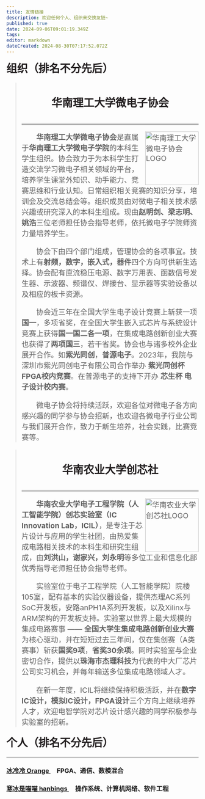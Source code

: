 ```yaml
---
title: 友情链接
description: 欢迎任何个人、组织来交换友链~
published: true
date: 2024-09-06T09:01:19.349Z
tags: 
editor: markdown
dateCreated: 2024-08-30T07:17:52.072Z
---
```


<h1 style="color: #231f20; margin-top: 0rem">组织（排名不分先后）</h1></div>

> &emsp;
> <div>
> <h4 style="font-size: 1.75rem; color: #231f20; margin-top: 0rem" align=center>华南理工大学微电子协会</h1></div>
> <hr> </hr>
> <span style="font-size: 1.2rem;">
> <img src="https://s2.loli.net/2024/09/06/213Hvlm9ENTYRuZ.png" alt="华南理工大学微电子协会LOGO" style="float:right; width: 140px; height: 140px;">
> 
> **&emsp;&emsp;华南理工大学微电子协会**是直属于**华南理工大学微电子学院**的本科生学生组织。协会致力于为本科学生打造交流学习微电子相关领域的平台，培养学生课堂外知识、动手能力、竞赛思维和行业认知。日常组织相关竞赛的知识分享，培训会及交流总结会等。组织成员由对微电子相关技术感兴趣或研究深入的本科生组成。现由**赵明剑、梁志明、姚浩**三位老师担任协会指导老师，依托微电子学院师资力量培养学生。
>
> &emsp;&emsp;协会下由四个部门组成，管理协会的各项事宜。技术上有**射频，数字，嵌入式，器件**四个方向可供新生选择。协会配有直流稳压电源、数字万用表、函数信号发生器、示波器、频谱仪、焊接台、显示器等实验设备以及相应的板卡资源。
>
> &emsp;&emsp;协会近三年在全国大学生电子设计竞赛上斩获一项**国一**，多项省奖，在全国大学生嵌入式芯片与系统设计竞赛上获得**国一国二各一项**，在集成电路创新创业大赛也获得了**两项国三**，若干省奖。协会也与诸多校外企业展开合作。如**紫光同创**，**普源电子**。2023年，我院与深圳市紫光同创电子有限公司合作举办 **紫光同创杯 FPGA校内竞赛**。在普源电子的支持下开办 **芯生杯 电子设计校内赛**。
>
> &emsp;&emsp;微电子协会将持续活跃，欢迎各位对微电子各方向感兴趣的同学参与协会招新，也欢迎各微电子行业公司与我们展开合作，致力于新生培养，社会实践，比赛竞赛等。
> </span>

> &emsp;
> <div>
> <h4 style="font-size: 1.75rem; color: #231f20; margin-top: 0rem" align=center>华南农业大学创芯社</h1></div>
> <hr></hr>
> <span style="font-size: 1.2rem;">
> <img src="https://s2.loli.net/2024/09/06/YFDE3Z4HJdXGUCn.png" alt="华南农业大学创芯社LOGO" style="float:right; width: 140px; height: 140px;">
> 
> **&emsp;&emsp;华南农业大学电子工程学院（人工智能学院）创芯实验室（IC Innovation Lab，ICIL）**，是专注于芯片设计与应用的学生社团，由热爱集成电路相关技术的本科生和研究生组成，由**刘洪山，谢家兴，刘永明**等多位工业和信息化部优秀指导老师担任协会指导老师。
> 
> &emsp;&emsp;实验室位于电子工程学院（人工智能学院）院楼105室，配有基本的实验仪器设备，提供杰理AC系列SoC开发板，安路anPH1A系列开发板，以及Xilinx与ARM架构的开发板支持。实验室以世界上最大规模的集成电路赛事 —— **全国大学生集成电路创新创业大赛**为核心驱动，并在短短过去三年间，仅在集创赛（A类赛事）斩获**国奖9项**，**省奖30余项**。同时实验室与企业密切合作，提供以**珠海市杰理科技**为代表的中大厂芯片公司实习机会，并每年输送多位集成电路领域人才。
>
> &emsp;&emsp;在新一年度，ICIL将继续保持积极活跃，并在**数字IC设计，模拟IC设计，FPGA设计**三个方向上继续培养人才，欢迎电智学院对芯片设计感兴趣的同学积极参与实验室的招新。
> </span>

<h1 style="color: #231f20; margin-top: 0rem">个人（排名不分先后）</h1></div>
<hr></hr>

### <a href="https://www.icecold.ltd">冰冷冷 Orange </a>&emsp;FPGA、通信、数模混合
### <a href="https://blog.hanbings.io"> 寒冰是喵喵 hanbings </a>&emsp;操作系统、计算机网络、软件工程

